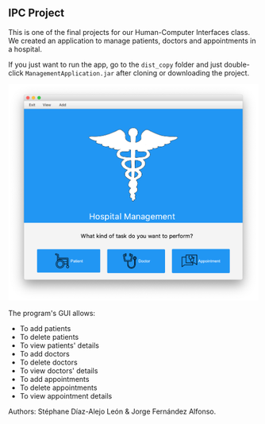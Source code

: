 
## IPC Project

This is one of the final projects for our Human-Computer Interfaces class. We created an application to manage patients, doctors and appointments in a hospital. 

If you just want to run the app, go to the  ``dist_copy`` folder and just double-click ``ManagementApplication.jar`` after cloning or downloading the project.


![](/src/images/main.png)





The program's GUI allows:

* To add patients
* To delete patients
* To view patients' details
* To add doctors
* To delete doctors
* To view doctors' details
* To add appointments
* To delete appointments
* To view appointment details


Authors: Stéphane Díaz-Alejo León & Jorge Fernández Alfonso.
